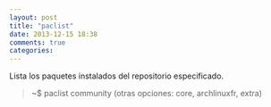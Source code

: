 ```yaml
---
layout: post
title: "paclist"
date: 2013-12-15 18:38
comments: true
categories: 
---
```

Lista los paquetes instalados del repositorio especificado.

>~$ paclist community (otras opciones: core, archlinuxfr, extra)

